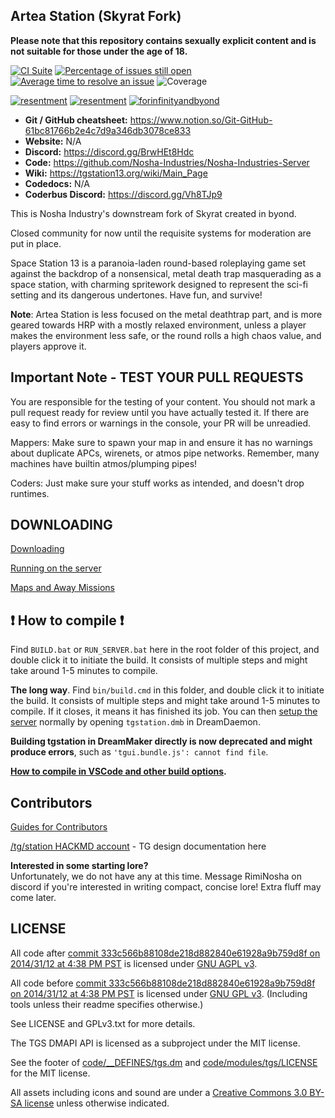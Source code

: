 ## Artea Station (Skyrat Fork)

**Please note that this repository contains sexually explicit content and is not suitable for those under the age of 18.**

[![CI Suite](https://github.com/Nosha-Industries/Nosha-Industries-Server/actions/workflows/ci_suite.yml/badge.svg)](https://github.com/Nosha-Industries/Nosha-Industries-Server/actions/workflows/ci_suite.yml)
[![Percentage of issues still open](https://isitmaintained.com/badge/open/Nosha-Industries/Nosha-Industries-Server.svg)](https://isitmaintained.com/project/Nosha-Industries/Nosha-Industries-Server "Percentage of issues still open")
[![Average time to resolve an issue](https://isitmaintained.com/badge/resolution/Nosha-Industries/Nosha-Industries-Server.svg)](https://isitmaintained.com/project/Nosha-Industries/Nosha-Industries-Server "Average time to resolve an issue")
![Coverage](https://img.shields.io/codecov/c/github/Nosha-Industries/Nosha-Industries-Server)

[![resentment](https://forthebadge.com/images/badges/built-with-resentment.svg)](https://www.monkeyuser.com/assets/images/2019/131-bug-free.png) [![resentment](https://forthebadge.com/images/badges/contains-technical-debt.svg)](https://user-images.githubusercontent.com/8171642/50290880-ffef5500-043a-11e9-8270-a2e5b697c86c.png) [![forinfinityandbyond](https://user-images.githubusercontent.com/5211576/29499758-4efff304-85e6-11e7-8267-62919c3688a9.gif)](https://www.reddit.com/r/SS13/comments/5oplxp/what_is_the_main_problem_with_byond_as_an_engine/dclbu1a)

* **Git / GitHub cheatsheet:** https://www.notion.so/Git-GitHub-61bc81766b2e4c7d9a346db3078ce833
* **Website:** N/A
* **Discord:** https://discord.gg/BrwHEt8Hdc
* **Code:** https://github.com/Nosha-Industries/Nosha-Industries-Server
* **Wiki:** https://tgstation13.org/wiki/Main_Page
* **Codedocs:** N/A
* **Coderbus Discord:** https://discord.gg/Vh8TJp9

This is Nosha Industry's downstream fork of Skyrat created in byond.

Closed community for now until the requisite systems for moderation are put in place.

Space Station 13 is a paranoia-laden round-based roleplaying game set against the backdrop of a nonsensical, metal death trap masquerading as a space station, with charming spritework designed to represent the sci-fi setting and its dangerous undertones. Have fun, and survive!

**Note**: Artea Station is less focused on the metal deathtrap part, and is more geared towards HRP with a mostly relaxed environment, unless a player makes the environment less safe, or the round rolls a high chaos value, and players approve it.

## Important Note - TEST YOUR PULL REQUESTS

You are responsible for the testing of your content. You should not mark a pull request ready for review until you have actually tested it. If there are easy to find errors or warnings in the console, your PR will be unreadied.

Mappers: Make sure to spawn your map in and ensure it has no warnings about duplicate APCs, wirenets, or atmos pipe networks. Remember, many machines have builtin atmos/plumping pipes!

Coders: Just make sure your stuff works as intended, and doesn't drop runtimes.

## DOWNLOADING
[Downloading](.github/guides/DOWNLOADING.md)

[Running on the server](.github/guides/RUNNING_A_SERVER.md)

[Maps and Away Missions](.github/guides/MAPS_AND_AWAY_MISSIONS.md)

## :exclamation: How to compile :exclamation:

Find `BUILD.bat` or `RUN_SERVER.bat` here in the root folder of this project, and double click it to initiate the build. It consists of multiple steps and might take around 1-5 minutes to compile.

**The long way**. Find `bin/build.cmd` in this folder, and double click it to initiate the build. It consists of multiple steps and might take around 1-5 minutes to compile. If it closes, it means it has finished its job. You can then [setup the server](.github/guides/RUNNING_A_SERVER.md) normally by opening `tgstation.dmb` in DreamDaemon.

**Building tgstation in DreamMaker directly is now deprecated and might produce errors**, such as `'tgui.bundle.js': cannot find file`.

**[How to compile in VSCode and other build options](tools/build/README.md).**

## Contributors
[Guides for Contributors](.github/CONTRIBUTING.md)

[/tg/station HACKMD account](https://hackmd.io/@tgstation) - TG design documentation here

**Interested in some starting lore?**  
Unfortunately, we do not have any at this time. Message RimiNosha on discord if you're interested in writing compact, concise lore! Extra fluff may come later.

## LICENSE

All code after [commit 333c566b88108de218d882840e61928a9b759d8f on 2014/31/12 at 4:38 PM PST](https://github.com/tgstation/tgstation/commit/333c566b88108de218d882840e61928a9b759d8f) is licensed under [GNU AGPL v3](https://www.gnu.org/licenses/agpl-3.0.html).

All code before [commit 333c566b88108de218d882840e61928a9b759d8f on 2014/31/12 at 4:38 PM PST](https://github.com/tgstation/tgstation/commit/333c566b88108de218d882840e61928a9b759d8f) is licensed under [GNU GPL v3](https://www.gnu.org/licenses/gpl-3.0.html).
(Including tools unless their readme specifies otherwise.)

See LICENSE and GPLv3.txt for more details.

The TGS DMAPI API is licensed as a subproject under the MIT license.

See the footer of [code/__DEFINES/tgs.dm](./code/__DEFINES/tgs.dm) and [code/modules/tgs/LICENSE](./code/modules/tgs/LICENSE) for the MIT license.

All assets including icons and sound are under a [Creative Commons 3.0 BY-SA license](https://creativecommons.org/licenses/by-sa/3.0/) unless otherwise indicated.

